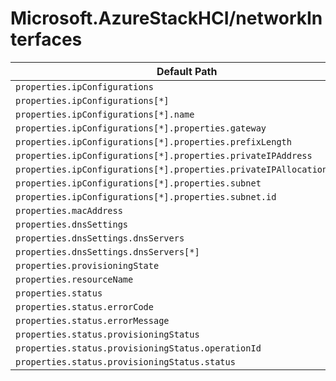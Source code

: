 # Microsoft.AzureStackHCI/networkInterfaces

| Default Path | Alias |
|---|---|
| `properties.ipConfigurations` | `Microsoft.AzureStackHCI/networkinterfaces/ipConfigurations` |
| `properties.ipConfigurations[*]` | `Microsoft.AzureStackHCI/networkinterfaces/ipConfigurations[*]` |
| `properties.ipConfigurations[*].name` | `Microsoft.AzureStackHCI/networkinterfaces/ipConfigurations[*].name` |
| `properties.ipConfigurations[*].properties.gateway` | `Microsoft.AzureStackHCI/networkinterfaces/ipConfigurations[*].gateway` |
| `properties.ipConfigurations[*].properties.prefixLength` | `Microsoft.AzureStackHCI/networkinterfaces/ipConfigurations[*].prefixLength` |
| `properties.ipConfigurations[*].properties.privateIPAddress` | `Microsoft.AzureStackHCI/networkinterfaces/ipConfigurations[*].privateIPAddress` |
| `properties.ipConfigurations[*].properties.privateIPAllocationMethod` | `Microsoft.AzureStackHCI/networkinterfaces/ipConfigurations[*].privateIPAllocationMethod` |
| `properties.ipConfigurations[*].properties.subnet` | `Microsoft.AzureStackHCI/networkinterfaces/ipConfigurations[*].subnet` |
| `properties.ipConfigurations[*].properties.subnet.id` | `Microsoft.AzureStackHCI/networkinterfaces/ipConfigurations[*].subnet.id` |
| `properties.macAddress` | `Microsoft.AzureStackHCI/networkinterfaces/macAddress` |
| `properties.dnsSettings` | `Microsoft.AzureStackHCI/networkinterfaces/dnsSettings` |
| `properties.dnsSettings.dnsServers` | `Microsoft.AzureStackHCI/networkinterfaces/dnsSettings.dnsServers` |
| `properties.dnsSettings.dnsServers[*]` | `Microsoft.AzureStackHCI/networkinterfaces/dnsSettings.dnsServers[*]` |
| `properties.provisioningState` | `Microsoft.AzureStackHCI/networkinterfaces/provisioningState` |
| `properties.resourceName` | `Microsoft.AzureStackHCI/networkinterfaces/resourceName` |
| `properties.status` | `Microsoft.AzureStackHCI/networkinterfaces/status` |
| `properties.status.errorCode` | `Microsoft.AzureStackHCI/networkinterfaces/status.errorCode` |
| `properties.status.errorMessage` | `Microsoft.AzureStackHCI/networkinterfaces/status.errorMessage` |
| `properties.status.provisioningStatus` | `Microsoft.AzureStackHCI/networkinterfaces/status.provisioningStatus` |
| `properties.status.provisioningStatus.operationId` | `Microsoft.AzureStackHCI/networkinterfaces/status.provisioningStatus.operationId` |
| `properties.status.provisioningStatus.status` | `Microsoft.AzureStackHCI/networkinterfaces/status.provisioningStatus.status` |

